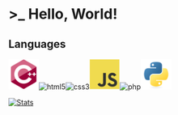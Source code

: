# >_ Hello, World!

## Languages
<p align="left"><img src="https://raw.githubusercontent.com/devicons/devicon/master/icons/cplusplus/cplusplus-original.svg" alt="cplusplus" width="60"/><img src="https://img.icons8.com/color/344/html-5--v1.png" alt="html5" width="60"/><img src="https://img.icons8.com/color/344/css3.png" alt="css3" width="60"/><img src="https://raw.githubusercontent.com/devicons/devicon/master/icons/javascript/javascript-original.svg" alt="javascript" width="60"/><img src="https://img.icons8.com/external-flat-juicy-fish/452/external-php-coding-and-development-flat-flat-juicy-fish.png" alt="php" width="60"/><img src="https://raw.githubusercontent.com/devicons/devicon/master/icons/python/python-original.svg" alt="python" width="60"/></p>

[![Stats](https://github-readme-stats.vercel.app/api/top-langs?username=pouletenslip&show_icons=true&locale=en&bg_color=0d1117&text_color=ffffff&layout=compact)](https://github.com/PouletEnSlip/)
